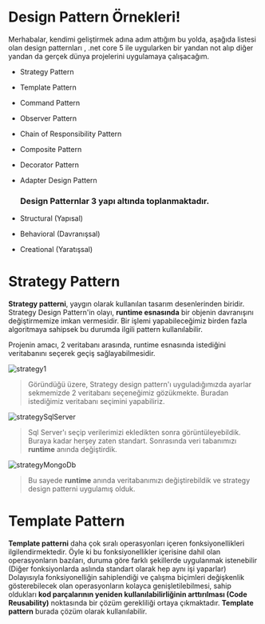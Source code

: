 # Design Pattern Örnekleri!

Merhabalar, kendimi geliştirmek adına adım attığım bu yolda, aşağıda listesi olan design patternları , .net core 5 ile uygularken bir yandan not alıp diğer yandan da  gerçek dünya projelerini uygulamaya çalışacağım.

 - Strategy Pattern
 - Template Pattern
 - Command Pattern
 - Observer Pattern
 - Chain of Responsibility Pattern
 - Composite Pattern
 - Decorator Pattern
 - Adapter Design Pattern

   ### Design Patternlar 3 yapı altında toplanmaktadır.
   
 - Structural (Yapısal)
 - Behavioral (Davranışsal)
 - Creational (Yaratışsal)

# Strategy Pattern
**Strategy patterni**, yaygın olarak kullanılan tasarım desenlerinden biridir. Strategy Design Pattern'in olayı, **runtime esnasında** bir objenin davranışını değiştirmemize imkan vermesidir. Bir işlemi yapabileceğimiz birden fazla algoritmaya sahipsek bu durumda ilgili pattern kullanılabilir.

Projenin amacı, 2 veritabanı arasında, runtime esnasında istediğini veritabanını seçerek geçiş sağlayabilmesidir. 

![strategy1](https://user-images.githubusercontent.com/57454282/122877928-d41cf500-d33f-11eb-9bd2-5461f459ebc7.png)

> Göründüğü üzere, Strategy design pattern'ı uyguladığımızda ayarlar sekmemizde 2 veritabanı seçeneğimiz gözükmekte. Buradan istediğimiz veritabanı seçimini yapabiliriz.

![strategySqlServer](https://user-images.githubusercontent.com/57454282/122878702-b734f180-d340-11eb-9184-6f90520ba452.png)
> Sql Server'ı seçip verilerimizi ekledikten sonra görüntüleyebildik. Buraya kadar herşey zaten standart. Sonrasında veri tabanımızı **runtime** anında değiştirdik.
> 
![strategyMongoDb](https://user-images.githubusercontent.com/57454282/122878709-b7cd8800-d340-11eb-8772-99bc8693212b.png)
> Bu sayede **runtime** anında veritabanımızı değiştirebildik ve strategy design patterni uygulamış olduk. 

# Template Pattern

**Template patterni** daha çok sıralı operasyonları içeren fonksiyonellikleri ilgilendirmektedir. Öyle ki bu fonksiyonellikler içerisine dahil olan operasyonların bazıları, duruma göre farklı şekillerde uygulanmak istenebilir (Diğer fonksiyonlarda aslında standart olarak hep aynı işi yaparlar) Dolayısıyla fonksiyonelliğin sahiplendiği ve çalışma biçimleri değişkenlik gösterebilecek olan operasyonların kolayca genişletilebilmesi, sahip oldukları **kod parçalarının yeniden kullanılabilirliğinin arttırılması (Code Reusability)** noktasında bir çözüm gerekliliği ortaya çıkmaktadır. **Template pattern** burada çözüm olarak kullanılabilir.
